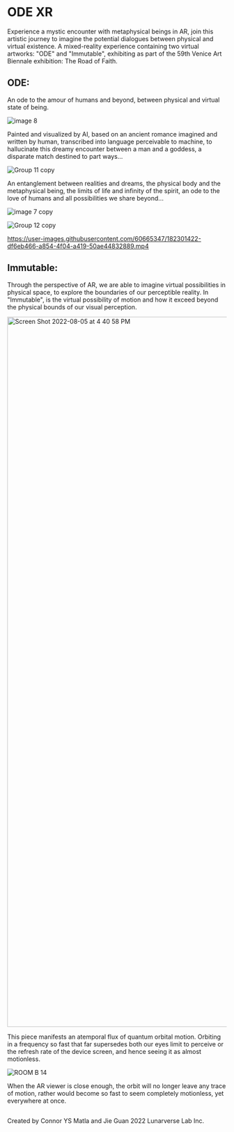 #  ODE XR

Experience a mystic encounter with metaphysical beings in AR, join this artistic journey to imagine the potential dialogues between physical and virtual existence. A mixed-reality experience containing two virtual artworks: "ODE" and "Immutable", exhibiting as part of the 59th Venice Art Biennale exhibition: The Road of Faith. 



## ODE:

An ode to the amour of humans and beyond, between physical and virtual state of being.


![image 8](https://user-images.githubusercontent.com/60975534/183154651-7d316431-62e4-43e9-8d46-3513e09854e5.png)


Painted and visualized by AI, based on an ancient romance imagined and written by human, transcribed into language perceivable to machine, to hallucinate this dreamy encounter between a man and a goddess, a disparate match destined to part ways... 


![Group 11 copy](https://user-images.githubusercontent.com/60975534/183156423-5d87c10a-d0e0-48e8-9359-01582a9834ee.png)


An entanglement between realities and dreams, the physical body and the metaphysical being, the limits of life and infinity of the spirit, an ode to the love of humans and all possibilities we share beyond...


![image 7 copy](https://user-images.githubusercontent.com/60975534/183156458-92c20ab8-c7c6-410d-b084-339a153ba2d9.png)

![Group 12 copy](https://user-images.githubusercontent.com/60975534/183156501-a1da4c4a-e073-4257-b5a2-395af5ac90a0.png)


https://user-images.githubusercontent.com/60665347/182301422-df6eb466-a854-4f04-a419-50ae44832889.mp4







## Immutable:

Through the perspective of AR, we are able to imagine virtual possibilities in physical space, to explore the boundaries of our perceptible reality. In "Immutable", is the virtual possibility of motion and how it exceed beyond the physical bounds of our visual perception.


<img width="1631" alt="Screen Shot 2022-08-05 at 4 40 58 PM" src="https://user-images.githubusercontent.com/60975534/183159536-4a2c105d-7b0a-4685-b962-623585e68304.png">


This piece manifests an atemporal flux of quantum orbital motion. Orbiting in a frequency so fast that far supersedes both our eyes limit to perceive or the refresh rate of the device screen, and hence seeing it as almost motionless.


![ROOM B 14](https://user-images.githubusercontent.com/60975534/183159586-ba8e9816-2e59-4370-a8ae-7a0973fd0df1.png)

When the AR viewer is close enough, the orbit will no longer leave any trace of motion, rather would become so fast to seem completely motionless, yet everywhere at once.





##
Created by Connor YS Matla and Jie Guan
2022 Lunarverse Lab Inc. 
